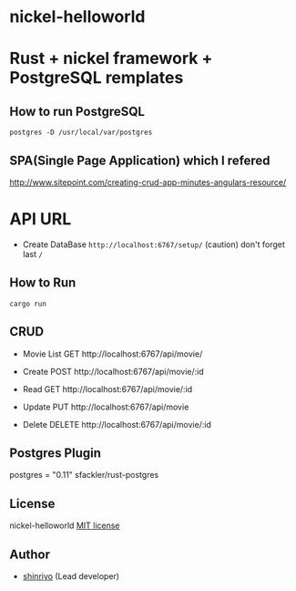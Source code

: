# nickel-helloworld

#  Rust + nickel framework + PostgreSQL remplates

## How to run PostgreSQL 
```
postgres -D /usr/local/var/postgres
```

## SPA(Single Page Application) which I refered
http://www.sitepoint.com/creating-crud-app-minutes-angulars-resource/

# API URL
* Create DataBase
`http://localhost:6767/setup/`
(caution) don't forget last `/`

## How to Run
`cargo run`

## CRUD

* Movie List
GET http://localhost:6767/api/movie/

* Create
POST http://localhost:6767/api/movie/:id

* Read
GET http://localhost:6767/api/movie/:id

* Update
PUT http://localhost:6767/api/movie

* Delete
DELETE http://localhost:6767/api/movie/:id

## Postgres Plugin
postgres = "0.11"
sfackler/rust-postgres

## License

nickel-helloworld [MIT license](http://www.opensource.org/licenses/MIT)

## Author

* [shinriyo](https://github.com/shinriyo) (Lead developer)

